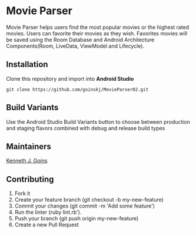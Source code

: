 # Movie Parser

Movie Parser helps users find the most popular movies or the highest rated movies. Users can favorite their movies as they wish. Favorites movies will be saved using the Room Database and Android Architecture Components(Room, LiveData, ViewModel and Lifecycle). 

## Installation

Clone this repository and import into **Android Studio**

`git clone https://github.com/goinskj/MovieParser02.git`

## Build Variants

Use the Android Studio Build Variants button to choose between production and staging flavors combined with debug and release build types

## Maintainers

[Kenneth J. Goins](https://github.com/goinskj)

## Contributing

1. Fork it
2. Create your feature branch (git checkout -b my-new-feature)
3. Commit your changes (git commit -m 'Add some feature')
4. Run the linter (ruby lint.rb').
5. Push your branch (git push origin my-new-feature)
6. Create a new Pull Request



